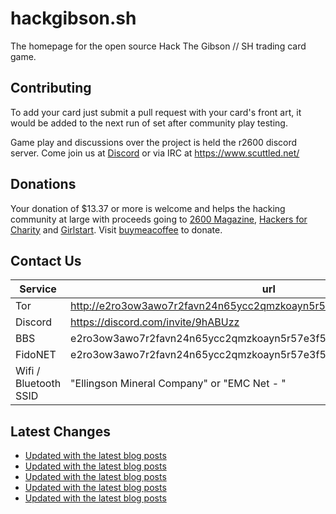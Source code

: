 # hackgibson.sh
The homepage for the open source Hack The Gibson // SH trading card game.


## Contributing

To add your card just submit a pull request with your card's front art, it would be added to the next run of set after community play testing.

Game play and discussions over the project is held the r2600 discord server. Come join us at [Discord](https://discord.com/invite/9hABUzz) or via IRC at https://www.scuttled.net/


## Donations

Your donation of $13.37 or more is welcome and helps the hacking community at large with proceeds going to [2600 Magazine](https://2600.com/), [Hackers for Charity](https://hackersforcharity.org) and [Girlstart](https://girlstart.org).  Visit [buymeacoffee](https://www.buymeacoffee.com/hackgibson.sh) to donate.


## Contact Us

Service | url
-|-
Tor | http://e2ro3ow3awo7r2favn24n65ycc2qmzkoayn5r57e3f56nvjwdcgg32ad.onion
Discord | https://discord.com/invite/9hABUzz
BBS | e2ro3ow3awo7r2favn24n65ycc2qmzkoayn5r57e3f56nvjwdcgg32ad.onion:23
FidoNET | e2ro3ow3awo7r2favn24n65ycc2qmzkoayn5r57e3f56nvjwdcgg32ad.onion:24554
Wifi / Bluetooth SSID | "Ellingson Mineral Company" or "EMC Net - <fidonet address>"

## Latest Changes
<!-- BLOG-POST-LIST:START -->
- [Updated with the latest blog posts](https://github.com/DFW2600/hackgibson.sh/commit/39dc45d7e2a113aefdd1ae3b617fafd370a4d83c)
- [Updated with the latest blog posts](https://github.com/DFW2600/hackgibson.sh/commit/59f40613a2d14aac0c08a5f7681d67e48986abff)
- [Updated with the latest blog posts](https://github.com/DFW2600/hackgibson.sh/commit/23211aef55db19f68f7d7644bdb028ff004f6d85)
- [Updated with the latest blog posts](https://github.com/DFW2600/hackgibson.sh/commit/8f84860754a12f8582410a24c70bd3ed7431921b)
- [Updated with the latest blog posts](https://github.com/DFW2600/hackgibson.sh/commit/26183e417600195068d571a6ac39ce48291dc76e)
<!-- BLOG-POST-LIST:END -->
